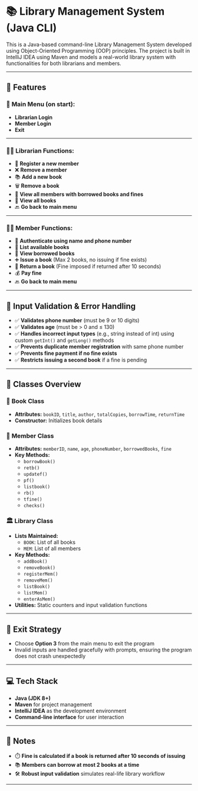 # 📚 Library Management System (Java CLI)

This is a Java-based command-line Library Management System developed using Object-Oriented Programming (OOP) principles. The project is built in IntelliJ IDEA using Maven and models a real-world library system with functionalities for both librarians and members.

---

## 🚀 Features

### 🔐 **Main Menu (on start):**
- **Librarian Login**
- **Member Login**
- **Exit**

---

### 👩‍🏫 **Librarian Functions:**
- 📌 **Register a new member**
- ❌ **Remove a member**
- 📚 **Add a new book**
- 🗑️ **Remove a book**
- 👥 **View all members with borrowed books and fines**
- 📖 **View all books**
- 🔙 **Go back to main menu**

---

### 🙋‍♂️ **Member Functions:**
- 🔐 **Authenticate using name and phone number**
- 📖 **List available books**
- 📘 **View borrowed books**
- ➕ **Issue a book** (Max 2 books, no issuing if fine exists)
- 🔁 **Return a book** (Fine imposed if returned after 10 seconds)
- 💰 **Pay fine**
- 🔙 **Go back to main menu**

---

## 🔧 **Input Validation & Error Handling**
- ✅ **Validates phone number** (must be 9 or 10 digits)
- ✅ **Validates age** (must be > 0 and ≤ 130)
- ✅ **Handles incorrect input types** (e.g., string instead of int) using custom `getInt()` and `getLong()` methods
- ✅ **Prevents duplicate member registration** with same phone number
- ✅ **Prevents fine payment if no fine exists**
- ✅ **Restricts issuing a second book** if a fine is pending

---

## 🧱 **Classes Overview**

### 📘 **Book Class**
- **Attributes:** `bookID`, `title`, `author`, `totalCopies`, `borrowTime`, `returnTime`
- **Constructor:** Initializes book details

### 👤 **Member Class**
- **Attributes:** `memberID`, `name`, `age`, `phoneNumber`, `borrowedBooks`, `fine`
- **Key Methods:**  
  - `borrowBook()`  
  - `retb()`  
  - `updatef()`  
  - `pf()`  
  - `listbook()`  
  - `rb()`  
  - `tfine()`  
  - `checks()`

### 🏛️ **Library Class**
- **Lists Maintained:**
  - `BOOK`: List of all books
  - `MEM`: List of all members
- **Key Methods:**
  - `addBook()`
  - `removeBook()`
  - `registerMem()`
  - `removeMem()`
  - `listBook()`
  - `listMem()`
  - `enterAsMem()`
- **Utilities:** Static counters and input validation functions

---

## 🛑 **Exit Strategy**
- Choose **Option 3** from the main menu to exit the program
- Invalid inputs are handled gracefully with prompts, ensuring the program does not crash unexpectedly

---

## 💻 **Tech Stack**
- **Java (JDK 8+)**
- **Maven** for project management
- **IntelliJ IDEA** as the development environment
- **Command-line interface** for user interaction

---

## 📎 **Notes**
- ⏱️ **Fine is calculated if a book is returned after 10 seconds of issuing**
- 📚 **Members can borrow at most 2 books at a time**
- 🛠️ **Robust input validation** simulates real-life library workflow

---
